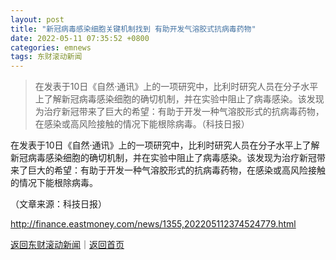 ```yaml
---
layout: post
title: "新冠病毒感染细胞关键机制找到 有助开发气溶胶式抗病毒药物"
date: 2022-05-11 07:35:52 +0800
categories: emnews
tags: 东财滚动新闻
---
```

> 在发表于10日《自然·通讯》上的一项研究中，比利时研究人员在分子水平上了解新冠病毒感染细胞的确切机制，并在实验中阻止了病毒感染。该发现为治疗新冠带来了巨大的希望：有助于开发一种气溶胶形式的抗病毒药物，在感染或高风险接触的情况下能根除病毒。（科技日报）

<p>在发表于10日《自然·通讯》上的一项研究中，比利时研究人员在分子水平上了解新冠病毒感染细胞的确切机制，并在实验中阻止了病毒感染。该发现为治疗新冠带来了巨大的希望：有助于开发一种气溶胶形式的抗病毒药物，在感染或高风险接触的情况下能根除病毒。</p><p class="em_media">（文章来源：科技日报）</p>

<http://finance.eastmoney.com/news/1355,202205112374524779.html>

[返回东财滚动新闻](//finews.withounder.com/emnews/)｜[返回首页](//finews.withounder.com/)